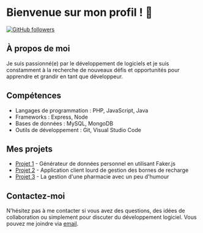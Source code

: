 # Bienvenue sur mon profil ! 👋

[![GitHub followers](https://img.shields.io/github/followers/lodavid38600?style=social)](https://github.com/lodavid38600)


## À propos de moi

Je suis passionné(e) par le développement de logiciels et je suis constamment à la recherche de nouveaux défis et opportunités pour apprendre et grandir en tant que développeur.

## Compétences

- Langages de programmation : PHP, JavaScript, Java
- Frameworks : Express, Node
- Bases de données : MySQL, MongoDB
- Outils de développement : Git, Visual Studio Code

## Mes projets

- [Projet 1](https://github.com/lodavid38600/personnal-data-generator) - Générateur de données personnel en utilisant Faker.js
- [Projet 2](https://github.com/lodavid38600/Chargeon) - Application client lourd de gestion des bornes de recharge
- [Projet 3](https://github.com/lodavid38600/PharmaScieSauteuse) - La gestion d'une pharmacie avec un peu d'humour

## Contactez-moi

N'hésitez pas à me contacter si vous avez des questions, des idées de collaboration ou simplement pour discuter du développement logiciel. Vous pouvez me joindre via [email](mailto:ldavid@itcore.fr).


<!--
**lodavid38600/lodavid38600** is a ✨ _special_ ✨ repository because its `README.md` (this file) appears on your GitHub profile.

Here are some ideas to get you started:

- 🔭 I’m currently working on ...
- 🌱 I’m currently learning ...
- 👯 I’m looking to collaborate on ...
- 🤔 I’m looking for help with ...
- 💬 Ask me about ...
- 📫 How to reach me: ...
- 😄 Pronouns: ...
- ⚡ Fun fact: ...
-->
